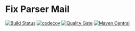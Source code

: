 # Fix Parser Mail

[![Build Status](https://travis-ci.org/OpenBlazar/fix-parser-mail.svg?branch=master)](https://travis-ci.org/OpenBlazar/fix-parser-mail)
[![codecov](https://codecov.io/gh/WojciechZankowski/fix-parser-mail/branch/master/graph/badge.svg)](https://codecov.io/gh/WojciechZankowski/fix-parser-mail)
[![Quality Gate](https://sonarcloud.io/api/project_badges/measure?project=pl.zankowski.fixparser%3Amail-all&metric=alert_status)](https://sonarcloud.io/dashboard/index/pl.zankowski.fixparser:mail-all)
[![Maven Central](https://img.shields.io/maven-central/v/pl.zankowski.fixparser/mail-all.svg?label=Maven%20Central)](https://search.maven.org/search?q=g:%22pl.zankowski.fixparser%22%20AND%20a:%22mail-all%22)